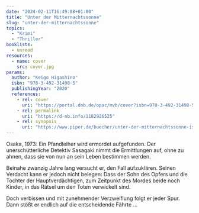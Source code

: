 ```yaml
---
date: "2024-02-11T16:49:08+01:00"
title: "Unter der Mitternachtssonne"
slug: "unter-der-mitternachtssonne"
topics:
  - "Krimi"
  - "Thriller"
booklists:
  - unread
resources:
  - name: cover
    src: cover.jpg
params:
  author: "Keigo Higashino"
  isbn: "978-3-492-31498-5"
  publishingYear: "2020"
  references:
    - rel: cover
      uri: "https://portal.dnb.de/opac/mvb/cover?isbn=978-3-492-31498-5"
    - rel: permalink
      uri: "https://d-nb.info/1182926525"
    - rel: synopsis
      uri: "https://www.piper.de/buecher/unter-der-mitternachtssonne-isbn-978-3-492-31498-5"
---
```


Osaka, 1973: Ein Pfandleiher wird ermordet aufgefunden. Der unerschütterliche 
Detektiv Sasagaki nimmt die Ermittlungen auf, ohne zu ahnen, dass sie von nun an 
sein Leben bestimmen werden.

Beinahe zwanzig Jahre lang versucht er, den Fall aufzuklären. Seinen Verdacht 
kann er jedoch nicht belegen: Dass der Sohn des Opfers und die Tochter der 
Hauptverdächtigen, zum Zeitpunkt des Mordes beide noch Kinder, in das Rätsel um 
den Toten verwickelt sind.

Doch verbissen und mit zunehmender Verzweiflung folgt er jeder Spur. Dann stößt 
er endlich auf die entscheidende Fährte …